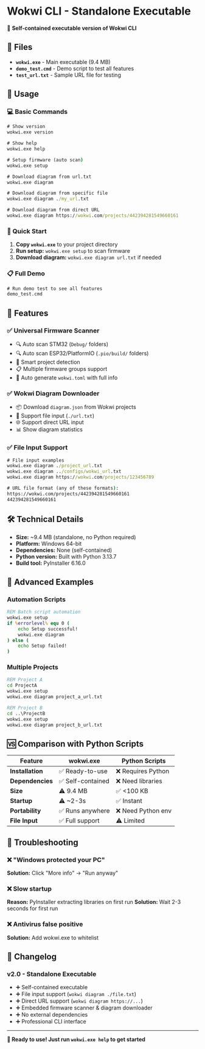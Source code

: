 # Wokwi CLI - Standalone Executable

🚀 **Self-contained executable version of Wokwi CLI**

## 📁 Files

- **`wokwi.exe`** - Main executable (9.4 MB)
- **`demo_test.cmd`** - Demo script to test all features
- **`test_url.txt`** - Sample URL file for testing

## 🎯 Usage

### 💻 Basic Commands
```cmd
# Show version
wokwi.exe version

# Show help
wokwi.exe help

# Setup firmware (auto scan)
wokwi.exe setup

# Download diagram from url.txt
wokwi.exe diagram

# Download diagram from specific file
wokwi.exe diagram ./my_url.txt

# Download diagram from direct URL
wokwi.exe diagram https://wokwi.com/projects/442394281549660161
```

### 🚀 Quick Start
1. **Copy `wokwi.exe`** to your project directory
2. **Run setup:** `wokwi.exe setup` to scan firmware
3. **Download diagram:** `wokwi.exe diagram url.txt` if needed

### 📋 Full Demo
```cmd
# Run demo test to see all features
demo_test.cmd
```

## 🌟 Features

### ✅ **Universal Firmware Scanner**
- 🔍 Auto scan STM32 (`Debug/` folders) 
- 🔍 Auto scan ESP32/PlatformIO (`.pio/build/` folders)
- 🎯 Smart project detection
- 📋 Multiple firmware groups support
- 📝 Auto generate `wokwi.toml` with full info

### ✅ **Wokwi Diagram Downloader** 
- 📦 Download `diagram.json` from Wokwi projects
- 📁 Support file input (`./url.txt`)
- 🌐 Support direct URL input
- 📊 Show diagram statistics

### ✅ **File Input Support**
```cmd
# File input examples
wokwi.exe diagram ./project_url.txt
wokwi.exe diagram ../configs/wokwi_url.txt
wokwi.exe diagram https://wokwi.com/projects/123456789

# URL file format (any of these formats):
https://wokwi.com/projects/442394281549660161
442394281549660161
```

## 🛠️ Technical Details

- **Size:** ~9.4 MB (standalone, no Python required)
- **Platform:** Windows 64-bit
- **Dependencies:** None (self-contained)
- **Python version:** Built with Python 3.13.7
- **Build tool:** PyInstaller 6.16.0

## 🎪 Advanced Examples

### Automation Scripts
```cmd
REM Batch script automation
wokwi.exe setup
if %errorlevel% equ 0 (
    echo Setup successful!
    wokwi.exe diagram
) else (
    echo Setup failed!
)
```

### Multiple Projects
```cmd
REM Project A
cd ProjectA
wokwi.exe setup
wokwi.exe diagram project_a_url.txt

REM Project B  
cd ..\ProjectB
wokwi.exe setup
wokwi.exe diagram project_b_url.txt
```

## 🆚 Comparison with Python Scripts

| Feature | wokwi.exe | Python Scripts |
|---------|-----------|----------------|
| **Installation** | ✅ Ready-to-use | ❌ Requires Python |
| **Dependencies** | ✅ Self-contained | ❌ Need libraries |
| **Size** | ⚠️ 9.4 MB | ✅ <100 KB |
| **Startup** | ⚠️ ~2-3s | ✅ Instant |
| **Portability** | ✅ Runs anywhere | ❌ Need Python env |
| **File Input** | ✅ Full support | ⚠️ Limited |

## 🔧 Troubleshooting

### ❌ "Windows protected your PC"
**Solution:** Click "More info" → "Run anyway"

### ❌ Slow startup
**Reason:** PyInstaller extracting libraries on first run
**Solution:** Wait 2-3 seconds for first run

### ❌ Antivirus false positive
**Solution:** Add wokwi.exe to whitelist

## 📝 Changelog

### v2.0 - Standalone Executable
- ➕ Self-contained executable
- ➕ File input support (`wokwi diagram ./file.txt`)
- ➕ Direct URL support (`wokwi diagram https://...`)
- ➕ Embedded firmware scanner & diagram downloader
- ➕ No external dependencies
- ➕ Professional CLI interface

---

**🎉 Ready to use! Just run `wokwi.exe help` to get started**